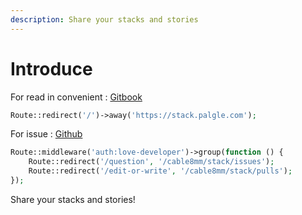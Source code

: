 ```yaml
---
description: Share your stacks and stories
---
```


# Introduce

For read in convenient : [Gitbook](https://stack.palgle.com)

```php
Route::redirect('/')->away('https://stack.palgle.com');
```

For issue : [Github](https://github.com/cable8mm/stack/issues)

```php
Route::middleware('auth:love-developer')->group(function () {
    Route::redirect('/question', '/cable8mm/stack/issues');
    Route::redirect('/edit-or-write', '/cable8mm/stack/pulls');
});
```

Share your stacks and stories!
